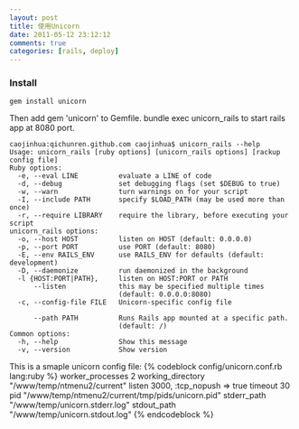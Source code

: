 ```yaml
---
layout: post
title: 使用Unicorn
date: 2011-05-12 23:12:12
comments: true
categories: [rails, deploy]
---         
```

### Install
```
gem install unicorn
```
Then add gem 'unicorn' to Gemfile.
bundle exec unicorn_rails to start rails app at 8080 port.

```
caojinhua:qichunren.github.com caojinhua$ unicorn_rails --help
Usage: unicorn_rails [ruby options] [unicorn_rails options] [rackup config file]
Ruby options:
  -e, --eval LINE          evaluate a LINE of code
  -d, --debug              set debugging flags (set $DEBUG to true)
  -w, --warn               turn warnings on for your script
  -I, --include PATH       specify $LOAD_PATH (may be used more than once)
  -r, --require LIBRARY    require the library, before executing your script
unicorn_rails options:
  -o, --host HOST          listen on HOST (default: 0.0.0.0)
  -p, --port PORT          use PORT (default: 8080)
  -E, --env RAILS_ENV      use RAILS_ENV for defaults (default: development)
  -D, --daemonize          run daemonized in the background
  -l {HOST:PORT|PATH},     listen on HOST:PORT or PATH
      --listen             this may be specified multiple times
                           (default: 0.0.0.0:8080)
  -c, --config-file FILE   Unicorn-specific config file

      --path PATH          Runs Rails app mounted at a specific path.
                           (default: /)
Common options:
  -h, --help               Show this message
  -v, --version            Show version
```

This is a smaple unicorn config file:
{% codeblock config/unicorn.conf.rb lang:ruby %}
worker_processes 2
working_directory "/www/temp/ntmenu2/current"
listen 3000, :tcp_nopush => true
timeout 30
pid "/www/temp/ntmenu2/current/tmp/pids/unicorn.pid"
stderr_path "/www/temp/unicorn.stderr.log"
stdout_path "/www/temp/unicorn.stdout.log"
{% endcodeblock %}

                     
